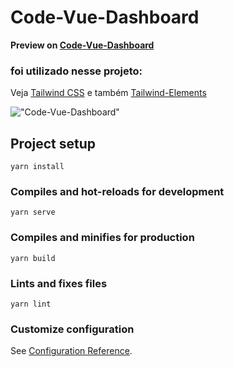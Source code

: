 # Code-Vue-Dashboard

**Preview on [Code-Vue-Dashboard](https://coruscating-alfajores-60dc3f.netlify.app/)**

### foi utilizado nesse projeto:

Veja [Tailwind CSS](https://tailwindcss.com/)
e também [Tailwind-Elements](https://tailwind-elements.com/)

!["Code-Vue-Dashboard"](https://i.imgur.com/GqYHdis.png "Code-Vue-Dashboard")

## Project setup

```
yarn install
```

### Compiles and hot-reloads for development

```
yarn serve
```

### Compiles and minifies for production

```
yarn build
```

### Lints and fixes files

```
yarn lint
```

### Customize configuration

See [Configuration Reference](https://cli.vuejs.org/config/).
